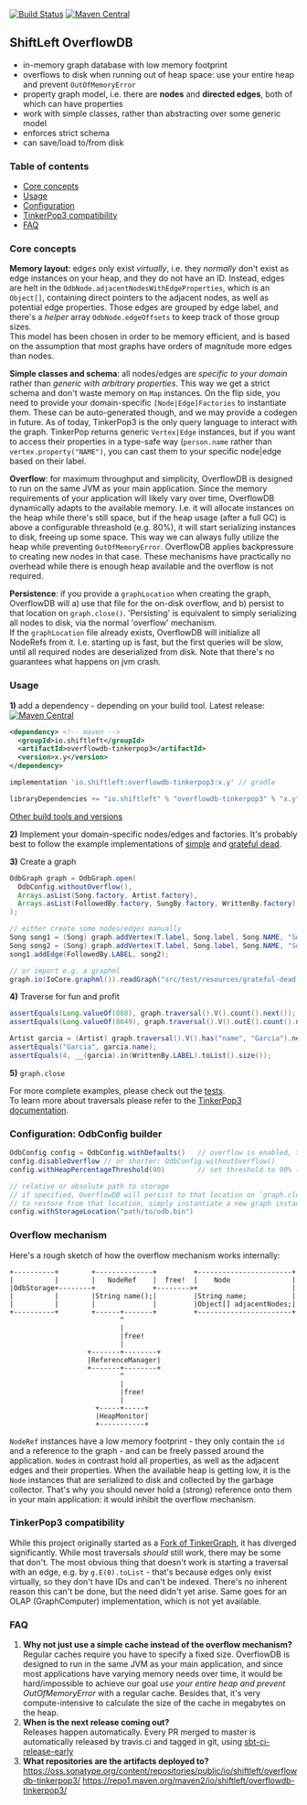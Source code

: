 [![Build Status](https://travis-ci.org/ShiftLeftSecurity/overflowdb.svg?branch=master)](https://travis-ci.org/ShiftLeftSecurity/overflowdb)
[![Maven Central](https://maven-badges.herokuapp.com/maven-central/io.shiftleft/overflowdb-tinkerpop3/badge.svg)](https://maven-badges.herokuapp.com/maven-central/io.shiftleft/overflowdb-tinkerpop3)

## ShiftLeft OverflowDB
* in-memory graph database with low memory footprint
* overflows to disk when running out of heap space: use your entire heap and prevent `OutOfMemoryError`
* property graph model, i.e. there are **nodes** and **directed edges**, both of which can have properties
* work with simple classes, rather than abstracting over some generic model <!-- and using a query language a la sql/gremlin/cql/cypher/... -->
* enforces strict schema
* can save/load to/from disk

### Table of contents
<!--  
markdown-toc --maxdepth 2 --no-firsth1 README.md
https://github.com/jonschlinkert/markdown-toc
-->
- [Core concepts](#core-concepts)
- [Usage](#usage)
- [Configuration](#configuration)
- [TinkerPop3 compatibility](#tinkerpop3-compatibility)
- [FAQ](#faq)

### Core concepts
**Memory layout**: edges only exist *virtually*, i.e. they *normally* don't exist as edge instances on your heap, 
and they do not have an ID. Instead, edges are helt in the `OdbNode.adjacentNodesWithEdgeProperties`, which is an `Object[]`, 
containing direct pointers to the adjacent nodes, as well as potential edge properties. Those edges are grouped by edge label, 
and there's a _helper_ array `OdbNode.edgeOffsets` to keep track of those group sizes.  
This model has been chosen in order to be memory efficient, and is based on the assumption that most graphs have orders of magnitude more edges than nodes.   

**Simple classes and schema**: all nodes/edges are *specific to your domain* rather than *generic with arbitrary properties*. 
This way we get a strict schema and don't waste memory on `Map` instances. On the flip side, you need to provide your domain-specific
`[Node|Edge]Factories` to instantiate them. These can be auto-generated though, and we may provide a codegen in future. 
As of today, TinkerPop3 is the only query language to interact with the graph. TinkerPop returns generic `Vertex|Edge` instances,
but if you want to access their properties in a type-safe way (`person.name` rather than `vertex.property("NAME")`, you can cast 
them to your specific node|edge based on their label. 

**Overflow**: for maximum throughput and simplicity, OverflowDB is designed to run on the same JVM as your 
main application. Since the memory requirements of your application will likely vary over time, OverflowDB dynamically adapts 
to the available memory. I.e. it will allocate instances on the heap while there's still space, but if the heap usage (after a full GC)
is above a configurable threashold (e.g. 80%), it will start serializing instances to disk, freeing up some space. 
This way we can always fully utilize the heap while preventing `OutOfMemoryError`. OverflowDB applies backpressure to creating 
new nodes in that case. These mechanisms have practically no overhead while there is enough heap available and the overflow is not required.  

**Persistence**: if you provide a `graphLocation` when creating the graph, OverflowDB will a) use that file for the on-disk overflow,
and b) persist to that location on `graph.close()`. 'Persisting' is equivalent to simply serializing all nodes to disk, via the 
normal 'overflow' mechanism.  
If the `graphLocation` file already exists, OverflowDB will initialize all NodeRefs from it. I.e. starting up is fast, but the first
 queries will be slow, until all required nodes are deserialized from disk. 
Note that there's no guarantees what happens on jvm crash.

### Usage
**1)** add a dependency - depending on your build tool. Latest release: [![Maven Central](https://maven-badges.herokuapp.com/maven-central/io.shiftleft/overflowdb-tinkerpop3/badge.svg)](https://maven-badges.herokuapp.com/maven-central/io.shiftleft/overflowdb-tinkerpop3)
```xml
<dependency> <!-- maven -->
  <groupId>io.shiftleft</groupId>
  <artifactId>overflowdb-tinkerpop3</artifactId>
  <version>x.y</version>
</dependency>
```
```groovy
implementation 'io.shiftleft:overflowdb-tinkerpop3:x.y' // gradle
```
```scala
libraryDependencies += "io.shiftleft" % "overflowdb-tinkerpop3" % "x.y" // sbt
```
[Other build tools and versions](https://search.maven.org/search?q=g:io.shiftleft%20AND%20a:overflowdb-tinkerpop3&core=gav)

**2)** Implement your domain-specific nodes/edges and factories. It's probably best to follow the example implementations 
of [simple](https://github.com/ShiftLeftSecurity/overflowdb/tree/master/tinkerpop3/src/test/java/io/shiftleft/overflowdb/testdomains/simple) 
and [grateful dead](https://github.com/ShiftLeftSecurity/overflowdb/tree/master/tinkerpop3/src/test/java/io/shiftleft/overflowdb/testdomains/gratefuldead).

**3)** Create a graph
```java
OdbGraph graph = OdbGraph.open(
  OdbConfig.withoutOverflow(),
  Arrays.asList(Song.factory, Artist.factory),
  Arrays.asList(FollowedBy.factory, SungBy.factory, WrittenBy.factory)
);

// either create some nodes/edges manually
Song song1 = (Song) graph.addVertex(T.label, Song.label, Song.NAME, "Song 1");
Song song2 = (Song) graph.addVertex(T.label, Song.label, Song.NAME, "Song 2");
song1.addEdge(FollowedBy.LABEL, song2);

// or import e.g. a graphml
graph.io(IoCore.graphml()).readGraph("src/test/resources/grateful-dead.xml");
```

**4)** Traverse for fun and profit
```java
assertEquals(Long.valueOf(808), graph.traversal().V().count().next());
assertEquals(Long.valueOf(8049), graph.traversal().V().outE().count().next());

Artist garcia = (Artist) graph.traversal().V().has("name", "Garcia").next();
assertEquals("Garcia", garcia.name);
assertEquals(4, __(garcia).in(WrittenBy.LABEL).toList().size());
```

**5)** `graph.close`

For more complete examples, please check out the [tests](https://github.com/ShiftLeftSecurity/overflowdb/tree/master/tinkerpop3/src/test/java/io/shiftleft/overflowdb).  
To learn more about traversals please refer to the [TinkerPop3 documentation](http://tinkerpop.apache.org/docs/current/reference/).

### Configuration: OdbConfig builder
```java
OdbConfig config = OdbConfig.withDefaults()   // overflow is enabled, threshold is 80% of heap (after full GC)
config.disableOverflow // or shorter: OdbConfig.withoutOverflow() 
config.withHeapPercentageThreshold(90)        // set threshold to 90% (after full GC)

// relative or absolute path to storage
// if specified, OverflowDB will persist to that location on `graph.close()`
// to restore from that location, simply instantiate a new graph instance with the same setting 
config.withStorageLocation("path/to/odb.bin") 
```
    
### Overflow mechanism
Here's a rough sketch of how the overflow mechanism works internally: <!-- http://asciiflow.com -->
```
+----------+        +--------------+         +-----------------------+
|          |        |   NodeRef    |  free!  |    Node               |
|OdbStorage+--------+              +-------->+                       |
|          |        |String name();|         |String name;           |
|          |        |              |         |Object[] adjacentNodes;|
+----------+        +------+-------+         +-----------------------+
                           ^
                           |
                           |free!
                           |
                   +-------+--------+
                   |ReferenceManager|
                   +-------+--------+
                           ^
                           |
                           |free!
                           |
                     +-----+-----+
                     |HeapMonitor|
                     +-----------+

```
`NodeRef` instances have a low memory footprint - they only contain the `id` and a reference to the graph - and can be freely passed 
around the application. `Node`s in contrast hold all properties, as well as the adjacent edges and their properties. When the available
heap is getting low, it is the `Node` instances that are serialized to disk and collected by the garbage collector. That's why you should 
never hold a (strong) reference onto them in your main application: it would inhibit the overflow mechanism.   

### TinkerPop3 compatibility
While this project originally started as a [Fork of TinkerGraph](https://github.com/ShiftLeftSecurity/tinkergraph-gremlin/), 
it has diverged significantly. While most traversals *should* still work, there may be some that don't. The most obvious thing 
that doesn't work is starting a traversal with an edge, e.g. by `g.E(0).toList` - that's because edges only exist virtually, 
so they don't have IDs and can't be indexed. There's no inherent reason this can't be done, but the need didn't yet arise. 
Same goes for an OLAP (GraphComputer) implementation, which is not yet available.

### FAQ
1. **Why not just use a simple cache instead of the overflow mechanism?**  
Regular caches require you have to specify a fixed size. OverflowDB is designed to run in the same JVM as your main application, and since 
most applications have varying memory needs over time, it would be hard/impossible to achieve our goal *use your entire heap and prevent OutOfMemoryError* 
with a regular cache. Besides that, it's very compute-intensive to calculate the size of the cache in megabytes on the heap. 
1. **When is the next release coming out?**  
Releases happen automatically. Every PR merged to master is automatically released by travis.ci and tagged in git, using [sbt-ci-release-early](https://github.com/ShiftLeftSecurity/sbt-ci-release-early)
1. **What repositories are the artifacts deployed to?**   
https://oss.sonatype.org/content/repositories/public/io/shiftleft/overflowdb-tinkerpop3/
https://repo1.maven.org/maven2/io/shiftleft/overflowdb-tinkerpop3/
